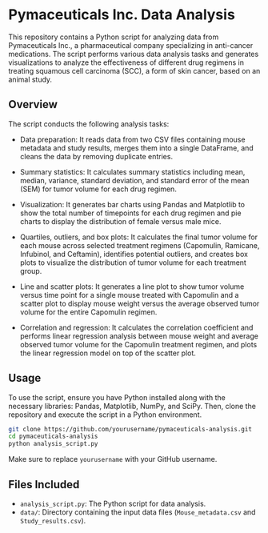 # Pymaceuticals Inc. Data Analysis

This repository contains a Python script for analyzing data from Pymaceuticals Inc., a pharmaceutical company specializing in anti-cancer medications. The script performs various data analysis tasks and generates visualizations to analyze the effectiveness of different drug regimens in treating squamous cell carcinoma (SCC), a form of skin cancer, based on an animal study.

## Overview

The script conducts the following analysis tasks:

- Data preparation: It reads data from two CSV files containing mouse metadata and study results, merges them into a single DataFrame, and cleans the data by removing duplicate entries.

- Summary statistics: It calculates summary statistics including mean, median, variance, standard deviation, and standard error of the mean (SEM) for tumor volume for each drug regimen.

- Visualization: It generates bar charts using Pandas and Matplotlib to show the total number of timepoints for each drug regimen and pie charts to display the distribution of female versus male mice.

- Quartiles, outliers, and box plots: It calculates the final tumor volume for each mouse across selected treatment regimens (Capomulin, Ramicane, Infubinol, and Ceftamin), identifies potential outliers, and creates box plots to visualize the distribution of tumor volume for each treatment group.

- Line and scatter plots: It generates a line plot to show tumor volume versus time point for a single mouse treated with Capomulin and a scatter plot to display mouse weight versus the average observed tumor volume for the entire Capomulin regimen.

- Correlation and regression: It calculates the correlation coefficient and performs linear regression analysis between mouse weight and average observed tumor volume for the Capomulin treatment regimen, and plots the linear regression model on top of the scatter plot.

## Usage

To use the script, ensure you have Python installed along with the necessary libraries: Pandas, Matplotlib, NumPy, and SciPy. Then, clone the repository and execute the script in a Python environment.

```bash
git clone https://github.com/yourusername/pymaceuticals-analysis.git
cd pymaceuticals-analysis
python analysis_script.py
```

Make sure to replace `yourusername` with your GitHub username.

## Files Included

- `analysis_script.py`: The Python script for data analysis.
- `data/`: Directory containing the input data files (`Mouse_metadata.csv` and `Study_results.csv`).

